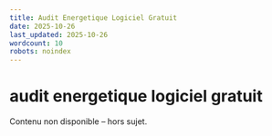 ```yaml
---
title: Audit Energetique Logiciel Gratuit
date: 2025-10-26
last_updated: 2025-10-26
wordcount: 10
robots: noindex
---
```


# audit energetique logiciel gratuit

Contenu non disponible – hors sujet.